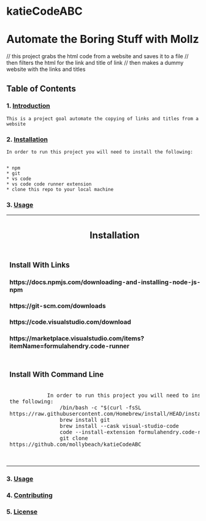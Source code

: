 # katieCodeABC

# Automate the Boring Stuff with Mollz
// this project grabs the html code from a website and saves it to a file
// then filters the html for the link and title of link
// then makes a dummy website with the links and titles
## Table of Contents
### 1. [Introduction](#introduction)
    This is a project goal automate the copying of links and titles from a website


### 2. [Installation](#installation)
    In order to run this project you will need to install the following:


    * npm
    * git
    * vs code
    * vs code code runner extension
    * clone this repo to your local machine
### 3. [Usage](#usage)

  <table>
    <th><h2>Installation</h3></th>
    <tr>
    <td>
        <h3> Install With Links </h3>
        <h4>https://docs.npmjs.com/downloading-and-installing-node-js-and-npm</h4> 
        <h4>https://git-scm.com/downloads</h4>
        <h4>https://code.visualstudio.com/download</h4>
        <h4>https://marketplace.visualstudio.com/items?itemName=formulahendry.code-runner</h4>
    </td>
    </tr>
    <tr>
    <td>
        <h3>Install With Command Line</h3>
        <pre class="notranslate">
            <code>
            In order to run this project you will need to install the following:
                /bin/bash -c "$(curl -fsSL https://raw.githubusercontent.com/Homebrew/install/HEAD/installsh)"
                brew install git
                brew install --cask visual-studio-code
                code --install-extension formulahendry.code-runner
                git clone https://github.com/mollybeach/katieCodeABC 
            </code>
        </pre>
    </td>
    </tr>
</table>
   

### 3. [Usage](#usage)
### 4. [Contributing](#contributing)
### 5. [License](#license)
